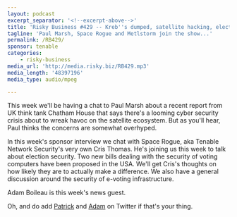 ```yaml
---
layout: podcast
excerpt_separator: '<!--excerpt-above-->'
title: 'Risky Business #429 -- Kreb''s dumped, satellite hacking, election insecurity and more'
tagline: 'Paul Marsh, Space Rogue and Metlstorm join the show...'
permalink: /RB429/
sponsor: tenable
categories:
    - risky-business
media_url: 'http://media.risky.biz/RB429.mp3'
media_length: '48397196'
media_type: audio/mpeg

---
```

This week we'll be having a chat to Paul Marsh about a recent report from UK think tank Chatham House that says there's 
a looming cyber security crisis about to wreak havoc on the satellite ecosystem. But as you'll hear, Paul thinks the 
concerns are somewhat overhyped.

In this week's sponsor interview we chat with Space Rogue, aka Tenable Network Security's very own Cris Thomas. He's 
joining us this week to talk about election security. Two new bills dealing with the security of voting computers have 
been proposed in the USA. We'll get Cris's thoughts on how likely they are to actually make a difference. We also have
a general discussion around the security of e-voting infrastructure.

Adam Boileau is this week's news guest.

Oh, and do add [Patrick](https://twitter.com/riskybusiness) and [Adam](https://twitter.com/metlstorm) on Twitter if that's your thing.